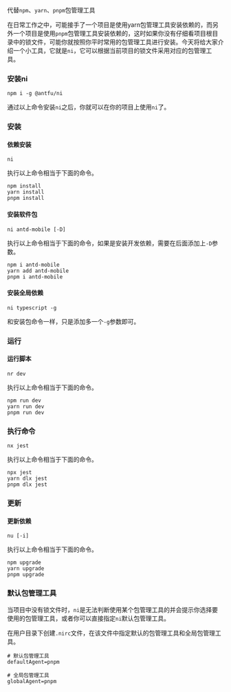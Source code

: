 代替`npm`、`yarn`、`pnpm`包管理工具

在日常工作之中，可能接手了一个项目是使用yarn包管理工具安装依赖的，而另外一个项目是使用`pnpm`包管理工具安装依赖的，这时如果你没有仔细看项目根目录中的锁文件，可能你就按照你平时常用的包管理工具进行安装。今天将给大家介绍一个小工具，它就是`ni`，它可以根据当前项目的锁文件采用对应的包管理工具。

### 安装ni

```
npm i -g @antfu/ni
```

通过以上命令安装`ni`之后，你就可以在你的项目上使用`ni`了。

### 安装

#### 依赖安装

```
ni
```

执行以上命令相当于下面的命令。

```
npm install
yarn install
pnpm install
```

#### 安装软件包

```
ni antd-mobile [-D]
```

执行以上命令相当于下面的命令，如果是安装开发依赖，需要在后面添加上`-D`参数。

```
npm i antd-mobile 
yarn add antd-mobile
pnpm i antd-mobile
```

#### 安装全局依赖

```
ni typescript -g
```

和安装包命令一样，只是添加多一个`-g`参数即可。

### 运行

#### 运行脚本

```
nr dev
```

执行以上命令相当于下面的命令。

```
npm run dev
yarn run dev 
pnpm run dev
```

### 执行命令

```
nx jest
```

执行以上命令相当于下面的命令。

```
npx jest
yarn dlx jest
pnpm dlx jest
```

### 更新

#### 更新依赖

```
nu [-i]
```

执行以上命令相当于下面的命令。

```
npm upgrade
yarn upgrade
pnpm upgrade
```

### 默认包管理工具

当项目中没有锁文件时，`ni`是无法判断使用某个包管理工具的并会提示你选择要使用的包管理工具，或者你可以直接指定`ni`默认包管理工具。

在用户目录下创建`.nirc`文件，在该文件中指定默认的包管理工具和全局包管理工具。

```
# 默认包管理工具
defaultAgent=pnpm

# 全局包管理工具
globalAgent=pnpm
```